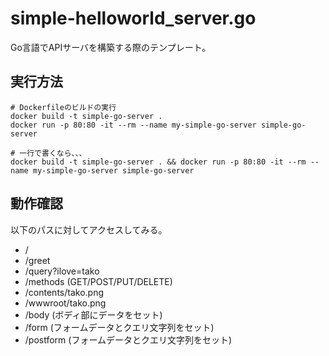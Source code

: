 # simple-helloworld_server.go

Go言語でAPIサーバを構築する際のテンプレート。  

## 実行方法

```shell
# Dockerfileのビルドの実行
docker build -t simple-go-server .
docker run -p 80:80 -it --rm --name my-simple-go-server simple-go-server

# 一行で書くなら、、、
docker build -t simple-go-server . && docker run -p 80:80 -it --rm --name my-simple-go-server simple-go-server
```

## 動作確認

以下のパスに対してアクセスしてみる。  

- /
- /greet
- /query?ilove=tako
- /methods (GET/POST/PUT/DELETE)
- /contents/tako.png
- /wwwroot/tako.png
- /body (ボディ部にデータをセット)
- /form (フォームデータとクエリ文字列をセット)
- /postform (フォームデータとクエリ文字列をセット)
